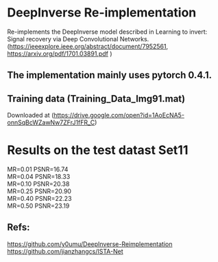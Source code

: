 # DeepInverse Re-implementation
Re-implements the DeepInverse model described in Learning to invert: Signal recovery via Deep Convolutional Networks. (https://ieeexplore.ieee.org/abstract/document/7952561, https://arxiv.org/pdf/1701.03891.pdf )

## The implementation mainly uses pytorch 0.4.1. 

## Training data (Training_Data_Img91.mat)   
Downloaded at (https://drive.google.com/open?id=1AoEcNA5-onnSqBcWZawNw7ZFrJ1fFR_C)

# Results on the test datast Set11  

 MR=0.01    PSNR=16.74   
 MR=0.04    PSNR=18.33   
 MR=0.10    PSNR=20.38  
 MR=0.25    PSNR=20.90    
 MR=0.40    PSNR=22.23  
 MR=0.50    PSNR=23.19  

## Refs:
  https://github.com/y0umu/DeepInverse-Reimplementation  
  https://github.com/jianzhangcs/ISTA-Net  

